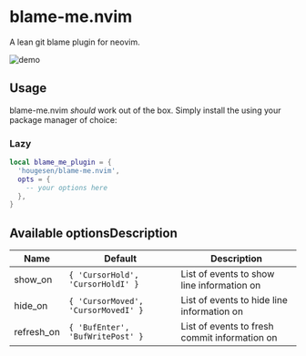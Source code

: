 # blame-me.nvim

A lean git blame plugin for neovim.

![demo](assets/demo.gif?raw=true)

## Usage

blame-me.nvim _should_ work out of the box. Simply install the using your package manager of choice:

### Lazy

```lua
local blame_me_plugin = {
  'hougesen/blame-me.nvim',
  opts = {
    -- your options here
  },
}
```

## Available optionsDescription

| Name       | Default                             | Description                                   |
| ---------- | ----------------------------------- | --------------------------------------------- |
| show_on    | `{ 'CursorHold', 'CursorHoldI' }`   | List of events to show line information on    |
| hide_on    | `{ 'CursorMoved', 'CursorMovedI' }` | List of events to hide line information on    |
| refresh_on | `{ 'BufEnter', 'BufWritePost' }`    | List of events to fresh commit information on |
